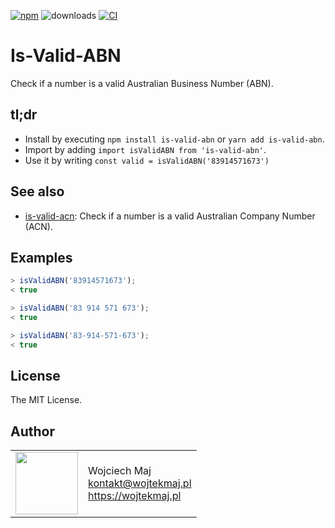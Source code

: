[![npm](https://img.shields.io/npm/v/is-valid-abn.svg)](https://www.npmjs.com/package/is-valid-abn) ![downloads](https://img.shields.io/npm/dt/is-valid-abn.svg) [![CI](https://github.com/wojtekmaj/is-valid-abn/workflows/CI/badge.svg)](https://github.com/wojtekmaj/is-valid-abn/actions)

# Is-Valid-ABN

Check if a number is a valid Australian Business Number (ABN).

## tl;dr

- Install by executing `npm install is-valid-abn` or `yarn add is-valid-abn`.
- Import by adding `import isValidABN from 'is-valid-abn'`.
- Use it by writing `const valid = isValidABN('83914571673')`

## See also

- [is-valid-acn](https://github.com/wojtekmaj/is-valid-acn): Check if a number is a valid Australian Company Number (ACN).

## Examples

```js
> isValidABN('83914571673');
< true

> isValidABN('83 914 571 673');
< true

> isValidABN('83-914-571-673');
< true
```

## License

The MIT License.

## Author

<table>
  <tr>
    <td>
      <img src="https://github.com/wojtekmaj.png?s=100" width="100">
    </td>
    <td>
      Wojciech Maj<br />
      <a href="mailto:kontakt@wojtekmaj.pl">kontakt@wojtekmaj.pl</a><br />
      <a href="https://wojtekmaj.pl">https://wojtekmaj.pl</a>
    </td>
  </tr>
</table>
